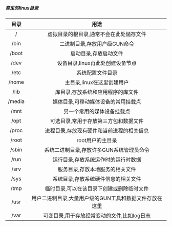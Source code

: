 ##### 常见的linux目录

| **目录** |  **用途** |
| :----:|  :----: |
| / | 虚拟目录的根目录,通常不会在此处储存文件 |
| /bin | 二进制目录,存放用户级GUN命令|
| /boot | 启动目录,存放启动文件|
| /dev |设备目录,linux再此处创建设备节点|
| /etc | 系统配置文件目录|
| /home | 主目录,linux在这里创建用户
| /lib | 库目录,存放系统和应用程序的库文件
| /media | 媒体目录,可移动媒体设备的常用挂载点
| /mnt | 另一个常用的媒体设备挂载点
| /opt | 可选目录,常用于存放第三方包和数据文件
| /proc | 进程目录,存放现有硬件和当前进程的相关信息
| /root | root用户的主目录
| /sbin | 系统二进制目录,存放许多GUN系统管理员命令
| /run | 运行目录,存放系统运作时的运行时数据
| /srv | 服务目录,存放本地服务的相关文件
| /sys | 系统目录,存放系统硬件信息的相关文件
| /tmp | 临时目录,可以在该目录下创建或删除临时文件
| /usr | 用户二进制目录,大量用户级的GUN工具和数据文件存放在这里
| /var | 可变目录,用于存放经常变动的文件,比如log日志


